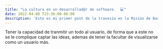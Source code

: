 ```yaml
---
title: "La cultura en un desarrollad@r de software.  💻"
date: 2022-04-08 T23:36:00-06:00
description: 'Este es mi primer post de la travesía en la Misión de Backend con Node JS de Launch X.'
---
```


Tener la capacidad de tranmitir un todo al usuario, de forma que a este no se le complique captar las ideas, ademas de tener la facultar de visualizarse como un usuario más. 

